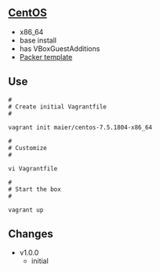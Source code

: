 ## [CentOS](http://centos.org)

* x86_64
* base install
* has VBoxGuestAdditions
* [Packer template](https://github.com/maier/packer-templates/)

## Use

```
#
# Create initial Vagrantfile
#

vagrant init maier/centos-7.5.1804-x86_64

#
# Customize
#

vi Vagrantfile

#
# Start the box
#

vagrant up
```


## Changes

* v1.0.0
    * initial
